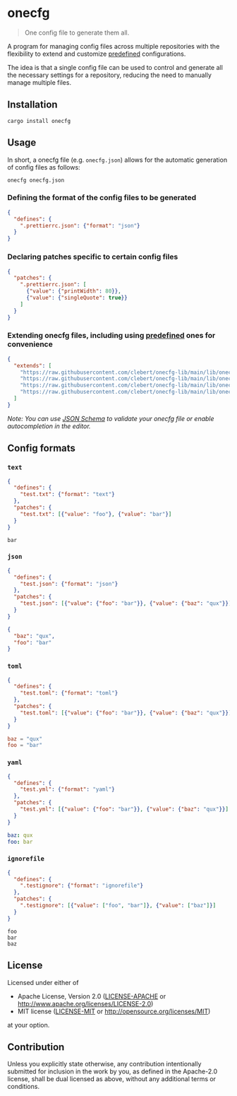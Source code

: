# onecfg

> One config file to generate them all.

A program for managing config files across multiple repositories with the
flexibility to extend and customize
[predefined](https://github.com/clebert/onecfg-lib) configurations.

The idea is that a single config file can be used to control and generate all
the necessary settings for a repository, reducing the need to manually manage
multiple files.

## Installation

```
cargo install onecfg
```

## Usage

In short, a onecfg file (e.g. `onecfg.json`) allows for the automatic generation
of config files as follows:

```
onecfg onecfg.json
```

### Defining the format of the config files to be generated

```json
{
  "defines": {
    ".prettierrc.json": {"format": "json"}
  }
}
```

### Declaring patches specific to certain config files

```json
{
  "patches": {
    ".prettierrc.json": [
      {"value": {"printWidth": 80}},
      {"value": {"singleQuote": true}}
    ]
  }
}
```

### Extending onecfg files, including using [predefined](https://github.com/clebert/onecfg-lib) ones for convenience

```json
{
  "extends": [
    "https://raw.githubusercontent.com/clebert/onecfg-lib/main/lib/onecfg-editorconfig.json",
    "https://raw.githubusercontent.com/clebert/onecfg-lib/main/lib/onecfg-git.json",
    "https://raw.githubusercontent.com/clebert/onecfg-lib/main/lib/onecfg-prettier.json",
    "https://raw.githubusercontent.com/clebert/onecfg-lib/main/lib/onecfg-vscode.json"
  ]
}
```

_Note: You can use
[JSON Schema](https://github.com/clebert/onecfg-rust/blob/main/schema.json) to
validate your onecfg file or enable autocompletion in the editor._

## Config formats

### `text`

```json
{
  "defines": {
    "test.txt": {"format": "text"}
  },
  "patches": {
    "test.txt": [{"value": "foo"}, {"value": "bar"}]
  }
}
```

```
bar
```

### `json`

```json
{
  "defines": {
    "test.json": {"format": "json"}
  },
  "patches": {
    "test.json": [{"value": {"foo": "bar"}}, {"value": {"baz": "qux"}}]
  }
}
```

```json
{
  "baz": "qux",
  "foo": "bar"
}
```

### `toml`

```json
{
  "defines": {
    "test.toml": {"format": "toml"}
  },
  "patches": {
    "test.toml": [{"value": {"foo": "bar"}}, {"value": {"baz": "qux"}}]
  }
}
```

```toml
baz = "qux"
foo = "bar"
```

### `yaml`

```json
{
  "defines": {
    "test.yml": {"format": "yaml"}
  },
  "patches": {
    "test.yml": [{"value": {"foo": "bar"}}, {"value": {"baz": "qux"}}]
  }
}
```

```yaml
baz: qux
foo: bar
```

### `ignorefile`

```json
{
  "defines": {
    ".testignore": {"format": "ignorefile"}
  },
  "patches": {
    ".testignore": [{"value": ["foo", "bar"]}, {"value": ["baz"]}]
  }
}
```

```
foo
bar
baz
```

## License

Licensed under either of

- Apache License, Version 2.0 ([LICENSE-APACHE](LICENSE-APACHE) or
  http://www.apache.org/licenses/LICENSE-2.0)
- MIT license ([LICENSE-MIT](LICENSE-MIT) or http://opensource.org/licenses/MIT)

at your option.

## Contribution

Unless you explicitly state otherwise, any contribution intentionally submitted
for inclusion in the work by you, as defined in the Apache-2.0 license, shall be
dual licensed as above, without any additional terms or conditions.
